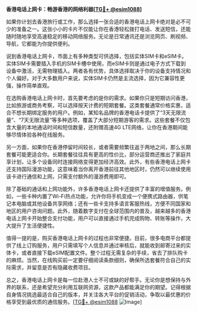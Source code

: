 **香港电话上网卡：畅游香港的网络利器[[TG💪+ @esim1088](https://t.me/s/esim1088)]**

如果你计划去香港旅行或工作，那么选择一张合适的香港电话上网卡绝对是必不可少的准备之一。这张小小的卡片不仅能让你在香港轻松拨打电话、发送短信，还能随时随地享受高速稳定的移动网络服务。无论是日常通讯还是浏览网页、刷视频、导航，它都能为你提供便利。

说到香港电话上网卡，市面上有多种类型可供选择，包括实体SIM卡和eSIM卡。实体SIM卡需要插入手机的SIM卡槽中使用，而eSIM卡则是通过电子方式下载到设备中激活，无需物理插入。两者各有优势，具体选择取决于你的设备支持情况和个人偏好。对于大多数用户来说，实体SIM卡仍然是主流选择，因为它兼容性更强，操作简单直观。

在选购香港电话上网卡时，首先要考虑的是你的需求。如果你只是短期访问香港，比如旅游或商务考察，可以选择按天计费的短期套餐。这类套餐通常价格实惠，适合不想长期绑定服务的用户。例如，某知名品牌的香港电话卡提供了“3天无限流量”、“7天无限流量”等多种选项，覆盖了大部分短期游客的需求。这些套餐不仅包含大量的本地通话时间和短信数量，还附赠高速4G LTE网络，让你在香港期间能够尽情体验各种在线服务。

另一方面，如果你在香港停留时间较长，或者需要频繁往返于两地之间，那么长期套餐可能更适合你。长期套餐往往具有更高的性价比，部分运营商还推出了家庭共享计划，让多个设备同时连接网络变得更加经济高效。此外，有些香港电话上网卡还支持国际漫游功能，这意味着当你离开香港前往其他地区时，仍然可以继续使用该卡进行通信和上网，只需支付额外的漫游费用即可。

除了基础的通话和上网功能外，许多香港电话上网卡还提供了丰富的增值服务。例如，一些卡种内置了Wi-Fi热点功能，允许你将手机变成一个便携式路由器，供笔记本电脑或其他设备共享网络；还有一些卡支持多语言客服热线，方便不同国家和地区的用户咨询问题。此外，随着数字支付在全球范围内的普及，越来越多的香港电话上网卡开始整合支付功能，用户可以直接通过手机完成购物、转账等操作，大大提升了生活便捷性。

值得一提的是，购买香港电话上网卡的过程也非常便捷。目前，很多电商平台都提供了线上订购服务，用户只需填写个人信息并通过审核后，就能收到邮寄过来的实体卡，或者直接下载eSIM配置文件。整个过程无需复杂的手续，省去了排队购卡的麻烦。当然，在线购买前一定要仔细阅读条款细则，确保所选套餐符合自己的实际需求，并留意是否有隐藏收费项目。

总之，香港电话上网卡是每一位赴港人士不可或缺的好帮手。无论你是想保持与外界的联系，还是希望充分利用互联网资源，这款产品都能满足你的期望。记得根据自身情况挑选最适合自己的版本，并关注各大平台的促销活动，争取以最优惠的价格享受到最优质的通信服务。[[TG💪+ @esim1088](https://t.me/s/esim1088) ![Image](https://i.postimg.cc/4NQfJmqS/Snipaste-2025-05-13-00-14-12.png)]